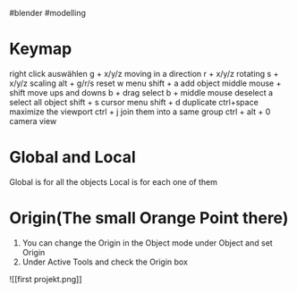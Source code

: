 #blender #modelling
# Keymap
right click auswählen
g + x/y/z moving in a direction
r + x/y/z rotating
s + x/y/z scaling
alt + g/r/s reset
w menu
shift + a add object
middle mouse + shift move ups and downs
b + drag select 
b + middle mouse deselect
a select all object
shift + s cursor menu
shift + d duplicate
ctrl+space maximize the viewport
ctrl + j join them into a same group
ctrl + alt + 0 camera view
# Global and Local
Global is for all the objects
Local is for each one of them

# Origin(The small Orange Point there)

1. You can change the Origin in the Object mode under Object and set Origin
2. Under Active Tools and check the Origin box

![[first projekt.png]]